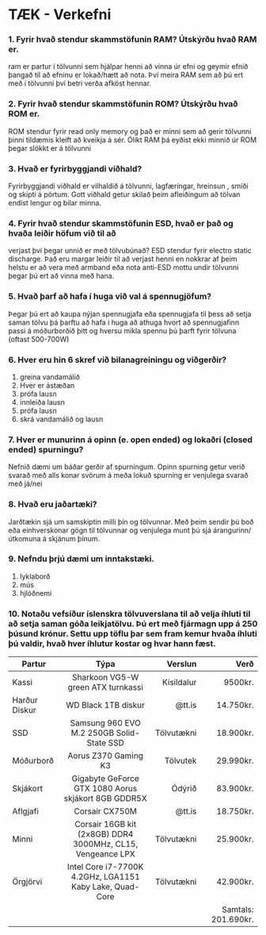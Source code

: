 # TÆK - Verkefni

### 1. Fyrir hvað stendur skammstöfunin RAM? Útskýrðu hvað RAM er.
ram er partur í tölvunni sem hjálpar henni að vinna úr efni og geymir efnið þangað til að efninu er lokað/hætt að nota. Því meira RAM sem að þú ert með í tölvunni því betri verða afköst hennar.

### 2. Fyrir hvað stendur skammstöfunin ROM? Útskýrðu hvað ROM er.
ROM stendur fyrir read only memory og það er minni sem að gerir tölvunni þinni tildæmis kleift að kveikja á sér. Ólíkt RAM þá eyðist ekki minnið úr ROM þegar slökkt er á tölvunni

### 3. Hvað er fyrirbyggjandi viðhald?
Fyrirbyggjandi viðhald er vilhaldið á tölvunni, lagfæringar, hreinsun , smíði og skipti á pörtum. Gott viðhald getur skilað þeim afleiðingum að tölvan endist lengur og bilar minna.

### 4. Fyrir hvað stendur skammstöfunin ESD, hvað er það og hvaða leiðir höfum við til að
verjast því þegar unnið er með tölvubúnað?
ESD stendur fyrir electro static discharge. Það eru margar leiðir til að verjast henni en nokkrar af þeim helstu er að vera með armband eða nota anti-ESD mottu undir tölvunni þegar þú ert að vinna með hana.

### 5. Hvað þarf að hafa í huga við val á spennugjöfum?
Þegar þú ert að kaupa nýjan spennugjafa eða spennugjafa til þess að setja saman tölvu þá þarftu að hafa í huga að athuga hvort að spennugjafinn passi á móðurborðið þitt og hversu mikla spennu þú þarft fyrir tölvuna (oftast 500-700W)	

### 6. Hver eru hin 6 skref við bilanagreiningu og viðgerðir?
1. greina vandamálið
2. Hver er ástæðan
3. prófa lausn
4. innleiða lausn
5. prófa lausn
6. skrá vandamálið og lausn

### 7. Hver er munurinn á opinn (e. open ended) og lokaðri (closed ended) spurningu?
Nefnið dæmi um báðar gerðir af spurningum.
Opinn spurning getur verið svarað með alls konar svörum á meða lokuð spurning er venjulega svarað með já/nei

### 8. Hvað eru jaðartæki?
Jarðtækin sjá um samskiptin milli þín og tölvunnar. Með þeim sendir þú boð eða einhverskonar gögn til tölvunnar og venjulega munt þú sjá árangurinn/útkomuna á skjánum þínum.

### 9. Nefndu þrjú dæmi um inntakstæki.
1. lyklaborð
2. mús
3. hjlóðnemi

### 10. Notaðu vefsíður íslenskra tölvuverslana til að velja íhluti til að setja saman góða leikjatölvu. Þú ert með fjármagn upp á 250 þúsund krónur. Settu upp töflu þar sem fram kemur hvaða íhluti þú valdir, hvað hver íhlutur kostar og hvar hann fæst.
| Partur        | Týpa           | Verslun | Verð  |
| ------------- |:-------------:| -----:| -----------:|
| Kassi         | Sharkoon VG5-W green ATX turnkassi | Kísildalur | 9500kr. |
| Harður Diskur     | WD Black 1TB diskur | @tt.is | 14.750kr. |
| SSD | Samsung 960 EVO M.2 250GB Solid-State SSD | Tölvutækni | 18.900kr. |
| Móðurborð | Aorus Z370 Gaming K3 | Tölvutek | 29.990kr. |
| Skjákort | Gigabyte GeForce GTX 1080 Aorus skjákort 8GB GDDR5X | Ódýrið | 83.900kr. |
| Aflgjafi | Corsair CX750M | @tt.is | 18.750kr. |
| Minni | Corsair 16GB kit (2x8GB) DDR4 3000MHz, CL15, Vengeance LPX | Tölvutækni | 25.900kr. |
|Örgjörvi | Intel Core i7-7700K 4.2GHz, LGA1151 Kaby Lake, Quad-Core | Tölvutækni | 42.900kr. |
|||| Samtals: 201.690kr. |